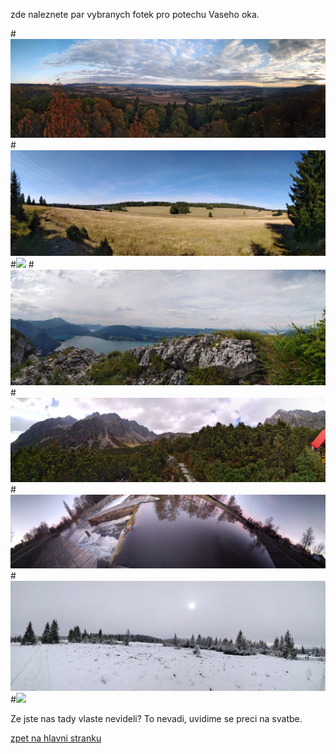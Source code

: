zde naleznete par vybranych fotek pro potechu Vaseho oka.

#![](pano1.jpg)
#![](pano2.jpg)
#![](combo1.jpg)
#![](pano3.jpg)
#![](pano4.jpg)
#![](pano5.jpg)
#![](pano6.jpg)
#![](combo_3.jpg)

Ze jste nas tady vlaste nevideli?
To nevadi, uvidime se preci na svatbe.

[zpet na hlavni stranku](../IntroPage.md)